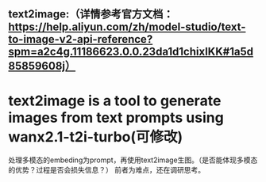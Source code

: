 ##  text2image:（详情参考官方文档：https://help.aliyun.com/zh/model-studio/text-to-image-v2-api-reference?spm=a2c4g.11186623.0.0.23da1d1chixIKK#1a5d85859608j）

#  text2image is a tool to generate images from text prompts using wanx2.1-t2i-turbo(可修改)
处理多模态的embeding为prompt，再使用text2image生图。（是否能体现多模态的优势？过程是否会损失信息？）
前者为难点，还在调研思考。